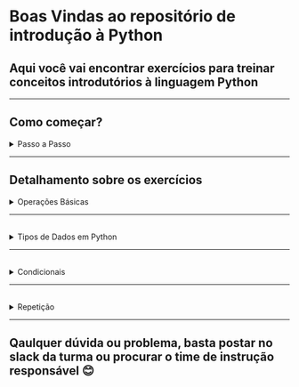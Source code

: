 # Boas Vindas ao repositório de introdução à Python

## Aqui você vai encontrar exercícios para treinar conceitos introdutórios à linguagem Python
---

## Como começar?
<details>
<summary> Passo a Passo </summary>
1. Tenha o Python instalado em sua máquina, caso tenha dúvidas sobre esse ponto, poste no canal da turma e o time responsável irá te ajudar aqui. 

2. Crie o ambiente virtual que será utilizado para instalar as dependências

```bash
python3 -m venv .venv
```

3. Ative o ambiente virtual que foi criado

```bash
source .venv/bin/activate
```

4. Instale os requerimentos deste repositório 

```bash
pip install -r requirements.txt
```

5. Execute todos os testes do repositório (note que, enquanto não houver implementação nas funções, os testes falharão!)

```bash
python3 -m pytest
```

6. Execute os testes de um arquivo específico (note que, enquanto não houver implementação nas funções, os testes falharão!)

```bash
python3 -m pytest tests/<caminho/para/o/arquivo/de/teste>
```

7. Execute apenas um teste específico de um arquivo específico (note que, enquanto não houver implementação nas funções, os testes falharão!)

```bash
python3 -m pytest tests/<caminho/para/o/arquivo/de/teste>::<nome_da_função_do_teste>
```

</details>

---


## Detalhamento sobre os exercícios

<details>

<summary> Operações Básicas </summary>
<br>


### Os exercícios relacionados às operações básicas na linguagem `Python` podem ser encontrados no arquivo `exercises/basic_operations.py`, o que se espera de cada um destes exercícios será detalhado abaixo:


<br>

1. A função abaixo deve receber dois números e retornar o valor correspondente à soma dos mesmos.

```bash
def basic_sum(first_number, second_number):
    return 
```

2. A função abaixo deve receber dois números e retornar o valor correspondente à diferença do primeiro número em relação ao segundo.

```bash
def basic_difference(first_number, second_number):
    return 
```

3. A função abaixo deve receber dois números e retornar o valor correspondente ao produto dos mesmos.

```bash
def basic_product(first_number, second_number):
    return 
```

4. A função abaixo deve receber dois números e retornar o valor correspondente à divisão do primeiro com o segundo número.

```bash
def basic_division(first_number, second_number):
    return 
```

5. A função abaixo deve receber dois números e retornar o valor correspondente à divisão inteira (quociente) do primeiro com o segundo número.

```bash
def basic_integer_division(first_number, second_number):
    return 
```

6. A função abaixo deve receber dois números e retornar o valor correspondente ao resto da divisão entre o primeiro e o segundo número.

```bash
def basic_remainder(first_number, second_number):
    return 
```

7. A função abaixo deve receber dois números e retornar o valor correspondente ao primeiro número elevado ao segundo.

```bash
def basic_potentiation(first_number, second_number):
    return 
```

</details>

---

<br>
<details>

<summary> Tipos de Dados em Python </summary>
<br>


### Os exercícios relacionados aos tipos de dados na linguagem `Python` podem ser encontrados no arquivo: `exercises/python_data_types.py`, o que se espera de cada um destes exercícios será detalhado abaixo:


<br>

1. A função abaixo deve verificar se o valor recebido como parâmetro é do tipo booleano.

```bash
def is_bool(value):
    return 
```

2. A função abaixo deve verificar se o valor recebido como parâmetro é do tipo inteiro.

```bash
def is_int(value):
    return 
```

3. A função abaixo deve verificar se o valor recebido como parâmetro é do tipo float.

```bash
def is_float(value):
    return  
```

4. A função abaixo deve verificar se o valor recebido como parâmetro é do tipo string.

```bash
def is_string(value):
    return 
```

5. A função abaixo deve verificar se o valor recebido como parâmetro é do tipo lista.

```bash
def is_list(value):
    return 
```

6. A função abaixo deve verificar se o valor recebido como parâmetro é do tipo tupla.

```bash
def is_tuple(value):
    return 
```

7. A função abaixo deve verificar se o valor recebido como parâmetro é do tipo conjunto.

```bash
def is_set(value):
    return 
```

8. A função abaixo deve verificar se o valor recebido como parâmetro é do tipo dicionário.

```bash
def is_dict(value):
    return 
```

9. A função abaixo recebe uma string genérica como parâmetro e deve retornar a mesma string, no entanto, todos os caracteres maiúsculos devem ser convertidos em minúsculos.

```bash
def return_lower_case_string(word):
    return 
```

10. A função abaixo recebe um elemento e uma lista como parâmetros e deve retornar a mesma lista, mas agora contendo o elemento em sua última posição.

```bash
def append_element_in_list(element, input_list):
    return 
```

11. A função abaixo recebe um elemento e uma lista como parâmetros e deve retornar a mesma lista, mas agora removendo o elemento passado como parâmetro.

```bash
def remove_element_from_list(element, input_list):
    return 
```

12. A função abaixo recebe uma chave, um valor e um dicionário como parâmetros e deve retornar o mesmo dicionário contendo o novo par chave: valor.

```bash
def create_new_key_value_in_dict(key, value, input_dict):
    return 
```

13. A função abaixo recebe uma chave e um dicionário como parâmetros e deve retornar o mesmo  dicionário, mas agora removendo a chave passada como parâmetro.

```bash
def delete_key_from_dict(key, input_dict):
    return 
```

14. A função abaixo recebe um elemento e um conjunto como parâmetros e deve retornar o mesmo conjunto contendo o elemento.

```bash
def add_element_to_set(element, input_set):
    return 
```

15. A função abaixo recebe um elemento e um conjunto como parâmetros e deve retornar o mesmo conjunto removendo o elemento passado como parâmetro

```bash
def remove_element_from_set(element, input_set):
    return 
```


</details>

---

<br>
<details>

<summary> Condicionais </summary>
<br>


### Os exercícios relacionados às estruturas condicionais na linguagem `Python` podem ser encontrados no arquivo: `exercises/conditionals.py`. Pode ser que você encontre uma resolução para estes exercícios que não necessite de uma estrutura condicional (ifs), contudo, para fins didáticos, recomenda-se sua utilização. O que se espera de cada um destes exercícios será detalhado abaixo:


<br> 

1. A função abaixo deve verificar se a string passada como parâmetro possui 4 ou mais caracteres, em caso positivo, deve retornar `True`, em caso negativo, retornar `False`.

```bash
def check_if_word_has_4_or_more_letters(word):
    return 
```

2. A função abaixo recebe dois números como parâmetros e deve retornar aquele que é maior entre eles, em caso de igualdade, o retorno pode ser qualquer um dos dois.

```bash
def check_what_number_is_greater(first_number, second_number):
    return 
```

3. A função abaixo deve verificar se o número recebido como parâmetro é par ou ímpar. Caso seja par, a função deve retornar `"even"`, caso seja ímpar, deve retornar `"odd"`.

```bash
def check_if_number_is_odd_or_even(number):
    return 
```

4. A função abaixo recebe um elemento e uma lista como parâmetros e deve verificar se o elemento está contido na lista, em caso positivo, deve retornar `True`, em caso negativo, retornar `False`.

```bash
def check_if_element_exists_in_list(element, input_list):
    return 
```

</details>

---

<br>
<details>

<summary> Repetição </summary>
<br>


### Os exercícios relacionados às estruturas de repetição na linguagem `Python` podem ser encontrados no arquivo: `exercises/repetition.py`. Pode ser que você encontre uma resolução para estes exercícios que não necessite de uma estrutura de repetição (for, while), contudo, para fins didáticos, recomenda-se sua utilização. O que se espera de cada um destes exercícios será detalhado abaixo:

<br>


1. A função abaixo recebe uma string como parâmetro e deve retornar uma lista contendo cada um dos caracteres da string. A ordem dos caracteres na lista deve ser a mesma ordem da string.

```bash
def append_each_letter_of_the_word_in_a_list(word):
    return 
```

2. A função abaixo recebe uma string genérica que tem apenas uma letra maiúscula como parâmetro. A função deve retornar o número que corresponde ao índice (posição) da letra maiúscula na string.

```bash
def return_index_of_the_uppercase_letter(word):
    return
```

3. A função abaixo recebe uma lista como parâmetro na qual apenas um de seus elementos é uma string. A função deve retornar esse elemento.

```bash
def return_element_from_list_that_is_string(input_list):
    return 
```

</details>

---

## Qaulquer dúvida ou problema, basta postar no slack da turma ou procurar o time de instrução responsável 😊
